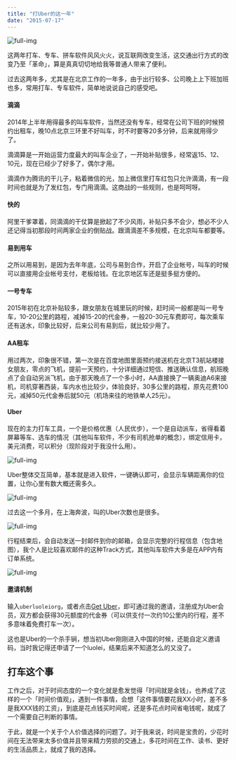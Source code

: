 ```yaml
---
title: "打Uber的这一年"
date: "2015-07-17"
---
```


![full-img](https://static.is26.com/blog/2015/07/uber.jpg)

这两年打车、专车、拼车软件风风火火，说互联网改变生活，这交通出行方式的改变乃至「革命」，算是真真切切地给我等普通人带来了便利。

过去这两年多，尤其是在北京工作的一年多，由于出行较多、公司晚上上下班加班也多，常用打车、专车软件，简单地说说自己的感受吧。

#### 滴滴

2014年上半年用得最多的叫车软件，当然还没有专车，经常在公司下班的时候预约出租车，晚10点北京三环里不好叫车，时不时要等20多分钟，后来就用得少了。

滴滴算是一开始运营力度最大的叫车企业了，一开始补贴很多，经常返15、12、10元，现在已经少了好多了，偶尔才用。

滴滴作为腾讯的干儿子，粘着微信的光，加上微信里打车红包只允许滴滴，有一段时间也就是为了发红包，专门用滴滴。这商战的一些规则，也是呵呵呀。

#### 快的

阿里干爹罩着，同滴滴的干仗算是掀起了不少风雨，补贴只多不会少，想必不少人还记得当初那段时间两家企业的倒贴战。跟滴滴差不多规模，在北京叫车都要等。

#### 易到用车

之所以用易到，是因为去年年底，公司与易到合作，开启了企业帐号，叫车的时候可以直接用企业帐号支付，老板给钱。在北京地区车还是挺多挺方便的。

#### 一号专车

2015年初在北京补贴较多，跟女朋友在城里玩的时候，赶时间一般都是叫一号专车，10-20公里的路程，减掉15-20的代金券，一般20-30元车费即可，每次乘车还有送水，印象比较好，后来公司有易到后，就比较少用了。

#### AA租车

用过两次，印象很不错，第一次是在百度地图里面预约接送机在北京T3航站楼接女朋友，零点的飞机，提前一天预约，十分详细通过短信、推送确认信息，航班晚点了会自动另派飞机，由于那天晚点了一个多小时，AA直接换了一辆奥迪A6来接机，司机穿著西装，车内水也比较少，体验良好，30多公里的路程，原先花费100元，减掉50元代金券后就50元（机场来往的地铁单人25元）。

#### Uber

现在的主力打车工具，一个是价格优惠（人民优步），一个是自动派车，省得看着屏幕等车、选车的情况（其他叫车软件，不少有司机抢单的概念），绑定信用卡，美元消费，可以积分（现阶段对于我没什么用）。

![full-img](https://static.is26.com/blog/2015/07/uber4.PNG)

Uber整体交互简单，基本就是进入软件，一键确认即可，会显示车辆距离你的位置，让你心里有数大概还需多久。

![full-img](https://static.is26.com/blog/2015/07/uber5.PNG)

过去这一个多月，在上海奔波，叫的Uber次数也是很多。

![full-img](https://static.is26.com/blog/2015/07/uber2.jpg)

行程结束后，会自动发送一封邮件到你的邮箱，会显示完整的行程信息（包含地图），我个人是比较喜欢邮件的这种Track方式，其他叫车软件大多是在APP内有订单系统。

![full-img](https://static.is26.com/blog/2015/07/uber3.PNG)

#### 邀请机制

输入`uberluoleiorg`，或者点击[Get Uber](http://get.uber.com.cn/invite/uberluoleiorg)，即可通过我的邀请，注册成为Uber会员，双方都会获得30元额度的代金券（可以供支付一次约10公里内的行程，差不多意味着免费打车一次）。

这也是Uber的一个杀手锏，想当初Uber刚刚进入中国的时候，还能自定义邀请码，当时我记得还申请了一个luolei，结果后来不知道怎么的又没了。

## 打车这个事

工作之后，对于时间态度的一个变化就是愈发觉得「时间就是金钱」，也养成了这样的一个「时间价值观」，遇到一件事情，会想「这件事情要花我XX小时，差不多是我XXX钱的工资」，到底是花点钱买时间呢，还是多花点时间省电钱呢，就成了一个需要自己判断的事情。

于此，就是一个关于个人价值选择的问题了。对于我来说，时间是宝贵的，少花时间在无法带来太多价值并且带来精力劳损的交通上，多花时间在工作、读书、更好的生活品质上，就成了我的选择。
